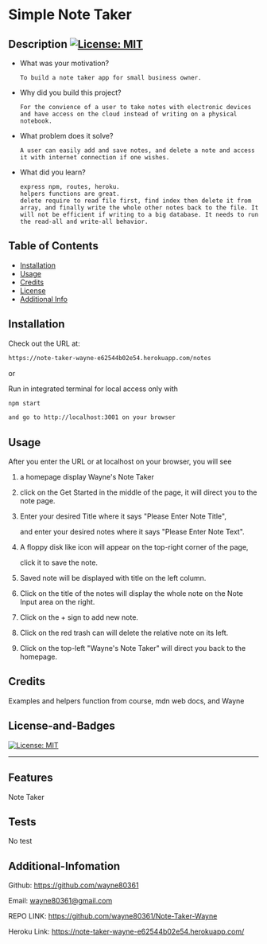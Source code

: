 # <Your-Project-Title>Simple Note Taker

## Description [![License: MIT](https://img.shields.io/badge/License-MIT-yellow.svg)](https://opensource.org/licenses/MIT)

- What was your motivation?

      To build a note taker app for small business owner.

- Why did you build this project?

      For the convience of a user to take notes with electronic devices and have access on the cloud instead of writing on a physical notebook.

- What problem does it solve?

      A user can easily add and save notes, and delete a note and access it with internet connection if one wishes.

- What did you learn?

      express npm, routes, heroku.
      helpers functions are great.
      delete require to read file first, find index then delete it from array, and finally write the whole other notes back to the file. It will not be efficient if writing to a big database. It needs to run the read-all and write-all behavior.

## Table of Contents

- [Installation](#installation)
- [Usage](#usage)
- [Credits](#credits)
- [License](#license-and-badges)
- [Additional Info](#additional-infomation)

## Installation

Check out the URL at:

```md
https://note-taker-wayne-e62544b02e54.herokuapp.com/notes
```

or

Run in integrated terminal for local access only with

```bash
npm start

and go to http://localhost:3001 on your browser
```

## Usage

After you enter the URL or at localhost on your browser, you will see

1.  a homepage display Wayne's Note Taker

2.  click on the Get Started in the middle of the page, it will direct you to the note page.

3.  Enter your desired Title where it says "Please Enter Note Title",

    and enter your desired notes where it says "Please Enter Note Text".

4.  A floppy disk like icon will appear on the top-right corner of the page,

    click it to save the note.

5.  Saved note will be displayed with title on the left column.

6.  Click on the title of the notes will display the whole note on the Note Input area on the right.

7.  Click on the + sign to add new note.

8.  Click on the red trash can will delete the relative note on its left.

9.  Click on the top-left "Wayne's Note Taker" will direct you back to the homepage.

## Credits

Examples and helpers function from course, mdn web docs, and Wayne

## License-and-Badges

[![License: MIT](https://img.shields.io/badge/License-MIT-yellow.svg)](https://opensource.org/licenses/MIT)

---

## Features

Note Taker

## Tests

No test

## Additional-Infomation

Github: https://github.com/wayne80361

Email: wayne80361@gmail.com

REPO LINK:
https://github.com/wayne80361/Note-Taker-Wayne

Heroku Link:
https://note-taker-wayne-e62544b02e54.herokuapp.com/
